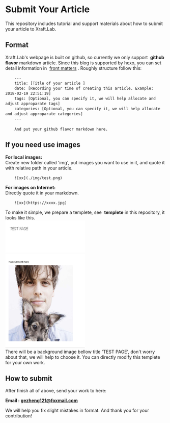 # Submit Your Article
This repository includes tutorial and support materials about how to submit your article to Xraft.Lab.

## Format ##

Xraft.Lab's webpage is built on github, so currently we only support  **github flavor**  markdown article. Since this blog is supported by hexo, you can set detail information in  [front matters](https://hexo.io/docs/front-matter.html)  .
Roughly structure follow this:

        ---
        title: [Title of your article ] 
        date: [Recording your time of creating this article. Example: 2018-02-19 22:51:19]
        tags: [Optional, you can specify it, we will help allocate and adjust approparate tags]
        categories: [Optional, you can specify it, we will help allocate and adjust approparate categories]
        ---
        
        And put your github flavor markdown here.

## If you need use images ##  

**For local images:**  
Create new folder called 'img', put images you want to use in it, and quote it with relative path in your article.
                      
        ![xx](./img/test.png)

**For images on Internet:**  
Directly quote it in your markdown.
        
        ![xx](https://xxxx.jpg)


To make it simple, we prepare a templete, see  **templete**  in this repository, it looks like this.    
<img src="./templete.png" width=250, height=400>  
There will be a background image bellow title 'TEST PAGE', don't worry about that, we will help to choose it. You can directly modify this templete for your own work.  

## How to submit ##

After finish all of above, send your work to here:

**Email : gezheng121@foxmail.com**

We will help you fix slight mistakes in format. And thank you for your contribution!
